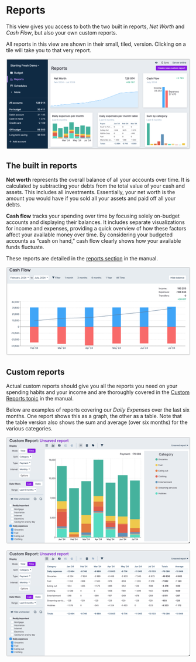 # Reports

This view gives you access to both the two built in reports, _Net Worth_ and _Cash Flow_, but also your own custom reports.

All reports in this view are shown in their small, tiled, version. Clicking on a tile will take you to that very report.


![Reports overview](/static/img/a-tour-of-actual/tour-reports-overview.png)

## The built in reports

**Net worth** represents the overall balance of all your accounts over time. It is calculated by subtracting your debts
from the total value of your cash and assets. This includes all investments. Essentially, your net worth is the amount
you would have if you sold all your assets and paid off all your debts.

**Cash flow** tracks your spending over time by focusing solely on-budget accounts and displaying their balances.
It includes separate visualizations for income and expenses, providing a quick overview of how these factors affect
your available money over time. By considering your budgeted accounts as “cash on hand,” cash flow clearly shows how your available funds fluctuate.

These reports are detailed in the [reports section](/docs/reports/) in the manual.

![Cashflow report](/static/img/a-tour-of-actual/tour-reports-cashflow.png)


## Custom reports


Actual custom reports should give you all the reports you need on your spending habits and your income and are
thoroughly covered in the [Custom Reports topic](/docs/reports/custom-reports) in the manual.

Below are examples of reports covering our _Daily Expenses_ over the last six months. One report shows this as a graph,
the other as a table. Note that the table version also shows the sum and average (over six months)
for the various categories.

![Custom report showing daily expenses as graph](/static/img/a-tour-of-actual/tour-reports-daily-expenses-graph.png)

![Custom report showing daily expenses as table](/static/img/a-tour-of-actual/tour-reports-daily-expenses-table.png)
